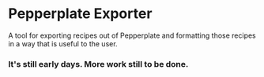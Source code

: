# Pepperplate Exporter
A tool for exporting recipes out of Pepperplate and formatting those recipes in a way that is useful to the user.

### It's still early days. More work still to be done.

